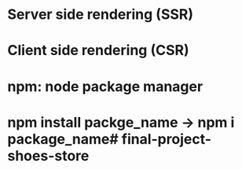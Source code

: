 # Server side rendering (SSR)

# Client side rendering (CSR)

# npm: node package manager
# npm install packge_name -> npm i package_name#   f i n a l - p r o j e c t - s h o e s - s t o r e  
 